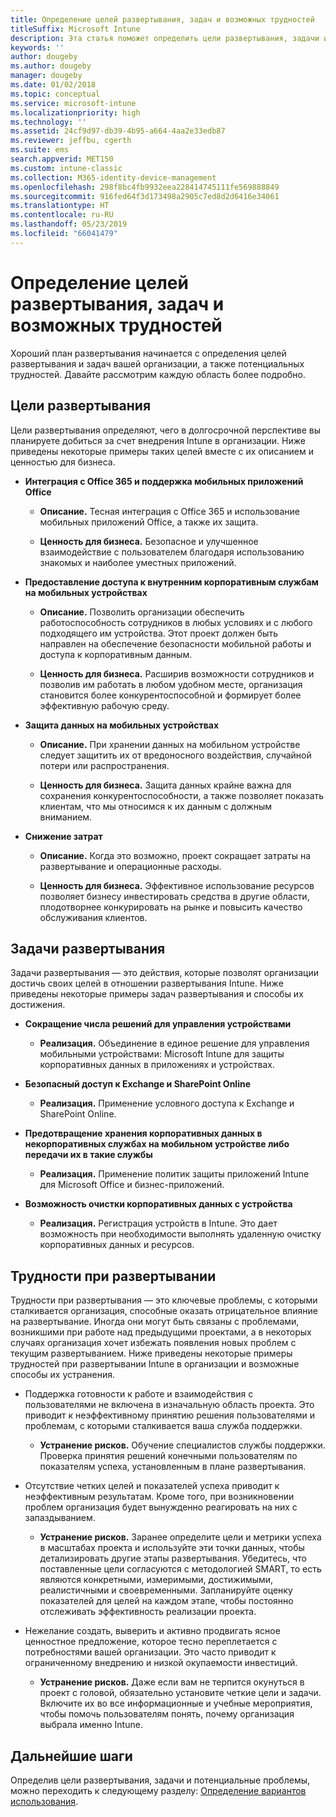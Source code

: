 ```yaml
---
title: Определение целей развертывания, задач и возможных трудностей
titleSuffix: Microsoft Intune
description: Эта статья поможет определить цели развертывания, задачи и возможные трудности для внедрения Microsoft Intune с использованием только облачной среды.
keywords: ''
author: dougeby
ms.author: dougeby
manager: dougeby
ms.date: 01/02/2018
ms.topic: conceptual
ms.service: microsoft-intune
ms.localizationpriority: high
ms.technology: ''
ms.assetid: 24cf9d97-db39-4b95-a664-4aa2e33edb87
ms.reviewer: jeffbu, cgerth
ms.suite: ems
search.appverid: MET150
ms.custom: intune-classic
ms.collection: M365-identity-device-management
ms.openlocfilehash: 298f8bc4fb9932eea228414745111fe569888849
ms.sourcegitcommit: 916fed64f3d173498a2905c7ed8d2d6416e34061
ms.translationtype: HT
ms.contentlocale: ru-RU
ms.lasthandoff: 05/23/2019
ms.locfileid: "66041479"
---
```

# <a name="determine-deployment-goals-objectives-and-challenges"></a>Определение целей развертывания, задач и возможных трудностей

Хороший план развертывания начинается с определения целей развертывания и задач вашей организации, а также потенциальных трудностей. Давайте рассмотрим каждую область более подробно.

## <a name="deployment-goals"></a>Цели развертывания

Цели развертывания определяют, чего в долгосрочной перспективе вы планируете добиться за счет внедрения Intune в организации. Ниже приведены некоторые примеры таких целей вместе с их описанием и ценностью для бизнеса.

-   **Интеграция с Office 365 и поддержка мобильных приложений Office**

    -   **Описание.** Тесная интеграция с Office 365 и использование мобильных приложений Office, а также их защита.

    -   **Ценность для бизнеса.** Безопасное и улучшенное взаимодействие с пользователем благодаря использованию знакомых и наиболее уместных приложений.

-   **Предоставление доступа к внутренним корпоративным службам на мобильных устройствах**

    -   **Описание.** Позволить организации обеспечить работоспособность сотрудников в любых условиях и с любого подходящего им устройства. Этот проект должен быть направлен на обеспечение безопасности мобильной работы и доступа к корпоративным данным.

    -   **Ценность для бизнеса.** Расширив возможности сотрудников и позволив им работать в любом удобном месте, организация становится более конкурентоспособной и формирует более эффективную рабочую среду.

-   **Защита данных на мобильных устройствах**

    -   **Описание.** При хранении данных на мобильном устройстве следует защитить их от вредоносного воздействия, случайной потери или распространения.

    -   **Ценность для бизнеса.** Защита данных крайне важна для сохранения конкурентоспособности, а также позволяет показать клиентам, что мы относимся к их данным с должным вниманием.

-   **Снижение затрат**

    -   **Описание.** Когда это возможно, проект сокращает затраты на развертывание и операционные расходы.

    -    **Ценность для бизнеса.** Эффективное использование ресурсов позволяет бизнесу инвестировать средства в другие области, плодотворнее конкурировать на рынке и повысить качество обслуживания клиентов.

## <a name="deployment-objectives"></a>Задачи развертывания

Задачи развертывания — это действия, которые позволят организации достичь своих целей в отношении развертывания Intune. Ниже приведены некоторые примеры задач развертывания и способы их достижения.

-   **Сокращение числа решений для управления устройствами**

    -   **Реализация.** Объединение в единое решение для управления мобильными устройствами: Microsoft Intune для защиты корпоративных данных в приложениях и устройствах.

-   **Безопасный доступ к Exchange и SharePoint Online**

    -   **Реализация.** Применение условного доступа к Exchange и SharePoint Online.

-   **Предотвращение хранения корпоративных данных в некорпоративных службах на мобильном устройстве либо передачи их в такие службы**

    -   **Реализация.** Применение политик защиты приложений Intune для Microsoft Office и бизнес-приложений.

-   **Возможность очистки корпоративных данных с устройства**

    -   **Реализация.** Регистрация устройств в Intune. Это дает возможность при необходимости выполнять удаленную очистку корпоративных данных и ресурсов.

## <a name="deployment-challenges"></a>Трудности при развертывании

Трудности при развертывания — это ключевые проблемы, с которыми сталкивается организация, способные оказать отрицательное влияние на развертывание. Иногда они могут быть связаны с проблемами, возникшими при работе над предыдущими проектами, а в некоторых случаях организация хочет избежать появления новых проблем с текущим развертыванием. Ниже приведены некоторые примеры трудностей при развертывании Intune в организации и возможные способы их устранения.

-   Поддержка готовности к работе и взаимодействия с пользователями не включена в изначальную область проекта. Это приводит к неэффективному принятию решения пользователями и проблемам, с которыми сталкивается ваша служба поддержки.

    -   **Устранение рисков.** Обучение специалистов службы поддержки. Проверка принятия решений конечными пользователям по показателям успеха, установленным в плане развертывания.

-   Отсутствие четких целей и показателей успеха приводит к неэффективным результатам. Кроме того, при возникновении проблем организация будет вынужденно реагировать на них с запаздыванием.

    -   **Устранение рисков.** Заранее определите цели и метрики успеха в масштабах проекта и используйте эти точки данных, чтобы детализировать другие этапы развертывания. Убедитесь, что поставленные цели согласуются с методологией SMART, то есть являются конкретными, измеримыми, достижимыми, реалистичными и своевременными. Запланируйте оценку показателей для целей на каждом этапе, чтобы постоянно отслеживать эффективность реализации проекта.

-   Нежелание создать, выверить и активно продвигать ясное ценностное предложение, которое тесно переплетается с потребностями вашей организации. Это часто приводит к ограниченному внедрению и низкой окупаемости инвестиций.

    -   **Устранение рисков.** Даже если вам не терпится окунуться в проект с головой, обязательно установите четкие цели и задачи. Включите их во все информационные и учебные мероприятия, чтобы помочь пользователям понять, почему организация выбрала именно Intune.

## <a name="next-steps"></a>Дальнейшие шаги

Определив цели развертывания, задачи и потенциальные проблемы, можно переходить к следующему разделу: [Определение вариантов использования](planning-guide-scenarios.md).
